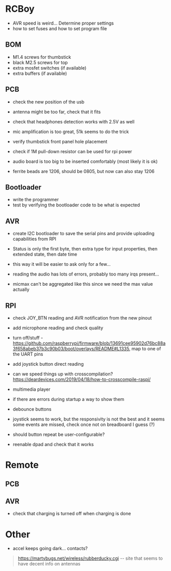 # RCBoy

- AVR speed is weird... Determine proper settings
- how to set fuses and how to set program file

## BOM

- M1.4 screws for thumbstick
- black M2.5 screws for top 
- extra mosfet switches (if available)
- extra buffers (if available)

## PCB

- check the new position of the usb
- antenna might be too far, check that it fits

- check that headphones detection works with 2.5V as well
- mic amplification is too great, 51k seems to do the trick
- verify thumbstick front panel hole placement
- check if 1M pull-down resistor can be used for rpi power
- audio board is too big to be inserted comfortably (most likely it is ok)
- ferrite beads are 1206, should be 0805, but now can also stay 1206

## Bootloader

- write the programmer
- test by verifying the bootloader code to be what is expected

## AVR

- create I2C bootloader to save the serial pins and provide uploading capabilities from RPI

- Status is only the first byte, then extra type for input properties, then extended state, then date time
- this way it will be easier to ask only for a few...
- reading the audio has lots of errors, probably too many irqs present...

- micmax can't be aggregated like this since we need the max value actually

## RPI

- check JOY_BTN reading and AVR notification from the new pinout
- add microphone reading and check quality 

- turn off/stuff - https://github.com/raspberrypi/firmware/blob/13691cee95902d76bc88a3f658abeb37b3c90b03/boot/overlays/README#L1335, map to one of the UART pins 
- add joystick button direct reading

- can we speed things up with crosscompilation? https://deardevices.com/2019/04/18/how-to-crosscompile-raspi/

- multimedia player

- if there are errors during startup a way to show them
- debounce buttons
- joystick seems to work, but the responsivity is not the best and it seems some events are missed, check once not on breadboard I guess (?)

- should button repeat be user-configurable? 
- reenable dpad and check that it works

# Remote 

## PCB

## AVR

- check that charging is turned off when charging is done

# Other

- accel keeps going dark... contacts? 

> https://martybugs.net/wireless/rubberducky.cgi -- site that seems to have decent info on antennas
